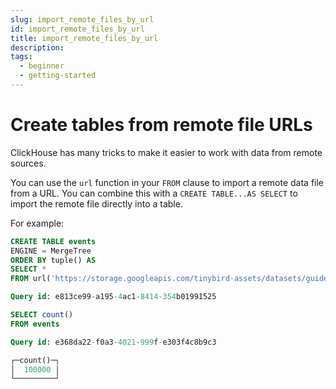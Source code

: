 ```yaml
---
slug: import_remote_files_by_url
id: import_remote_files_by_url
title: import_remote_files_by_url
description:
tags:
  - beginner
  - getting-started
---
```


# Create tables from remote file URLs

ClickHouse has many tricks to make it easier to work with data from remote sources.

You can use the `url` function in your `FROM` clause to import a remote data file from a URL. You can combine this with a `CREATE TABLE...AS SELECT` to import the remote file directly into a table.

For example:

```sql
CREATE TABLE events
ENGINE = MergeTree
ORDER BY tuple() AS
SELECT *
FROM url('https://storage.googleapis.com/tinybird-assets/datasets/guides/how-to-ingest-ndjson-data/events_100k.ndjson', JSONEachRow)

Query id: e813ce99-a195-4ac1-8414-354b01991525

SELECT count()
FROM events

Query id: e368da22-f0a3-4021-999f-e303f4c8b9c3

┌─count()─┐
│  100000 │
└─────────┘
````